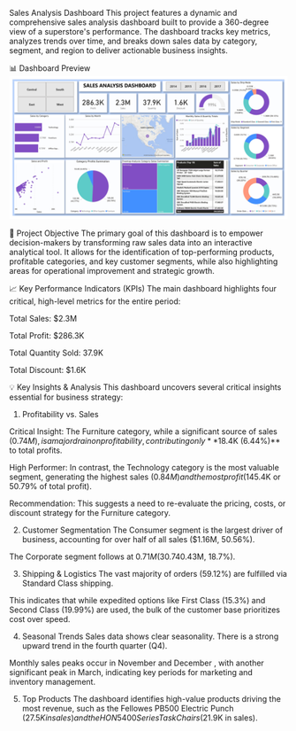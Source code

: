 Sales Analysis Dashboard
This project features a dynamic and comprehensive sales analysis dashboard built to provide a 360-degree view of a superstore's performance. The dashboard tracks key metrics, analyzes trends over time, and breaks down sales data by category, segment, and region to deliver actionable business insights.

📊 Dashboard Preview
![Alt Img](https://github.com/codevinay1/Sales-Performance-Analysis/blob/332ed453c2f5fa5c42c186aee9021bade3a4176c/preview.jpg)

🚀 Project Objective
The primary goal of this dashboard is to empower decision-makers by transforming raw sales data into an interactive analytical tool. It allows for the identification of top-performing products, profitable categories, and key customer segments, while also highlighting areas for operational improvement and strategic growth.

📈 Key Performance Indicators (KPIs)
The main dashboard highlights four critical, high-level metrics for the entire period:


Total Sales: $2.3M 


Total Profit: $286.3K 


Total Quantity Sold: 37.9K 


Total Discount: $1.6K 

💡 Key Insights & Analysis
This dashboard uncovers several critical insights essential for business strategy:

1. Profitability vs. Sales

Critical Insight: The Furniture category, while a significant source of sales ($0.74M) , is a major drain on profitability, contributing only **$18.4K (6.44%)** to total profits.



High Performer: In contrast, the Technology category is the most valuable segment, generating the highest sales ($0.84M) and the most profit ($145.4K or 50.79% of total profit).


Recommendation: This suggests a need to re-evaluate the pricing, costs, or discount strategy for the Furniture category.

2. Customer Segmentation
The Consumer segment is the largest driver of business, accounting for over half of all sales ($1.16M, 50.56%).



The Corporate segment follows at $0.71M (30.74%) , with Home Office making up the remainder ($0.43M, 18.7%).





3. Shipping & Logistics
The vast majority of orders (59.12%) are fulfilled via Standard Class shipping.

This indicates that while expedited options like First Class (15.3%) and Second Class (19.99%)  are used, the bulk of the customer base prioritizes cost over speed.


4. Seasonal Trends
Sales data shows clear seasonality. There is a strong upward trend in the fourth quarter (Q4).

Monthly sales peaks occur in November and December , with another significant peak in March, indicating key periods for marketing and inventory management.


5. Top Products
The dashboard identifies high-value products driving the most revenue, such as the Fellowes PB500 Electric Punch ($27.5K in sales) and the HON 5400 Series Task Chairs ($21.9K in sales).
